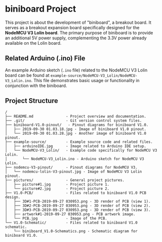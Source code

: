 # biniboard Project

This project is about the development of "biniboard", a breakout board. It serves as a breakout expansion board specifically designed for the **NodeMCU V3 Lolin board**. The primary purpose of biniboard is to provide an additional 5V power supply, complementing the 3.3V power already available on the Lolin board.

## Related Arduino (.ino) File

An example Arduino sketch (`.ino` file) related to the NodeMCU V3 Lolin board can be found at `example-source/NodeMCU-V3_Lolin/NodeMCU-V3_Lolin.ino`. This file demonstrates basic usage or functionality in conjunction with the biniboard.

## Project Structure

```
/
├── README.md               - Project overview and documentation.
├── .git/                   - Git version control system files.
├── biniboard-V1.0-pinout/   - Pinout diagrams for biniboard V1.0.
│   ├── 2019-09-30 01.03.18.jpg - Image of biniboard V1.0 pinout.
│   └── 2019-09-30 01.03.28.jpg - Another image of biniboard V1.0 pinout.
├── example-source/         - Example source code and related files.
│   ├── arduinoIDE.jpg      - Image related to Arduino IDE setup.
│   └── NodeMCU-V3_Lolin/   - Example code specifically for NodeMCU V3 Lolin.
│       └── NodeMCU-V3_Lolin.ino - Arduino sketch for NodeMCU V3 Lolin.
├── nodemcu-V3-pinout/      - Pinout diagrams for NodeMCU V3.
│   └── nodemcu-lolin-V3-pinout.jpg - Image of NodeMCU V3 Lolin pinout.
├── pictures/               - General project pictures.
│   ├── picture#1.jpg       - Project picture 1.
│   └── picture#2.jpg       - Project picture 2.
├── V1.0-PCB/               - Files related to biniboard V1.0 PCB design.
│   ├── 3D#1-PCB-2019-09-27 030953.png - 3D render of PCB (view 1).
│   ├── 3D#2-PCB-2019-09-27 030953.png - 3D render of PCB (view 2).
│   ├── 3D#3-PCB-2019-09-27 030953.png - 3D render of PCB (view 3).
│   ├── artwork#1-2019-09-27 030953.png - PCB artwork image.
│   └── PCB.jpg             - Image of the PCB.
└── V1.0-Schematic/         - Files related to biniboard V1.0 schematic.
    └── biniboard_V1.0-Schematics.png - Schematic diagram for biniboard V1.0.
```